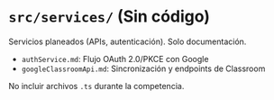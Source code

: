 # `src/services/` (Sin código)

Servicios planeados (APIs, autenticación). Solo documentación.

- `authService.md`: Flujo OAuth 2.0/PKCE con Google
- `googleClassroomApi.md`: Sincronización y endpoints de Classroom

No incluir archivos `.ts` durante la competencia.
